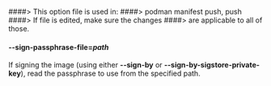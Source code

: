 ####> This option file is used in:
####> podman manifest push, push
####> If file is edited, make sure the changes
####> are applicable to all of those.

#### **--sign-passphrase-file**=_path_

If signing the image (using either **--sign-by** or **--sign-by-sigstore-private-key**), read the passphrase to use from the specified path.
